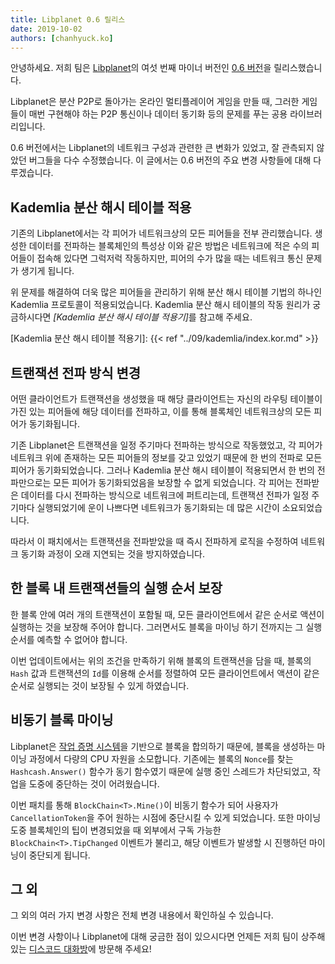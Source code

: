 ```yaml
---
title: Libplanet 0.6 릴리스
date: 2019-10-02
authors: [chanhyuck.ko]
---
```


안녕하세요. 저희 팀은 [Libplanet]의 여섯 번째 마이너 버전인 [0.6 버전][0.6.0]을 릴리스했습니다.

Libplanet은 분산 P2P로 돌아가는 온라인 멀티플레이어 게임을 만들 때, 그러한 게임들이 매번 구현해야 하는 P2P 통신이나 데이터 동기화 등의 문제를 푸는 공용 라이브러리입니다.

0.6 버전에서는 Libplanet의 네트워크 구성과 관련한 큰 변화가 있었고, 잘 관측되지 않았던 버그들을 다수 수정했습니다. 이 글에서는 0.6 버전의 주요 변경 사항들에 대해 다루겠습니다.

[Libplanet]: https://libplanet.io/

Kademlia 분산 해시 테이블 적용
---------------------------
기존의 Libplanet에서는 각 피어가 네트워크상의 모든 피어들을 전부 관리했습니다. 생성한 데이터를 전파하는 블록체인의 특성상 이와 같은 방법은 네트워크에 적은 수의 피어들이 접속해 있다면 그럭저럭 작동하지만, 피어의 수가 많을 때는 네트워크 통신 문제가 생기게 됩니다.

위 문제를 해결하여 더욱 많은 피어들을 관리하기 위해 분산 해시 테이블 기법의 하나인 Kademlia 프로토콜이 적용되었습니다. Kademlia 분산 해시 테이블의 작동 원리가 궁금하시다면 <cite>[Kademlia 분산 해시 테이블 적용기]</cite>를 참고해 주세요.

[Kademlia 분산 해시 테이블 적용기]: {{< ref "../09/kademlia/index.kor.md" >}}


트랜잭션 전파 방식 변경
--------------------
어떤 클라이언트가 트랜잭션을 생성했을 때 해당 클라이언트는 자신의 라우팅 테이블이 가진 있는 피어들에 해당 데이터를 전파하고, 이를 통해 블록체인 네트워크상의 모든 피어가 동기화됩니다.

기존 Libplanet은 트랜잭션을 일정 주기마다 전파하는 방식으로 작동했었고, 각 피어가 네트워크 위에 존재하는 모든 피어들의 정보를 갖고 있었기 때문에 한 번의 전파로 모든 피어가 동기화되었습니다. 그러나 Kademlia 분산 해시 테이블이 적용되면서 한 번의 전파만으로는 모든 피어가 동기화되었음을 보장할 수 없게 되었습니다. 각 피어는 전파받은 데이터를 다시 전파하는 방식으로 네트워크에 퍼트리는데, 트랜잭션 전파가 일정 주기마다 실행되었기에 운이 나쁘다면 네트워크가 동기화되는 데 많은 시간이 소요되었습니다.

따라서 이 패치에서는 트랜잭션을 전파받았을 때 즉시 전파하게 로직을 수정하여 네트워크 동기화 과정이 오래 지연되는 것을 방지하였습니다.


한 블록 내 트랜잭션들의 실행 순서 보장
---------------------------------
한 블록 안에 여러 개의 트랜잭션이 포함될 때, 모든 클라이언트에서 같은 순서로 액션이 실행하는 것을 보장해 주어야 합니다. 그러면서도 블록을 마이닝 하기 전까지는 그 실행 순서를 예측할 수 없어야 합니다.

이번 업데이트에서는 위의 조건을 만족하기 위해 블록의 트랜잭션을 담을 때, 블록의 `Hash` 값과 트랜잭션의 `Id`를 이용해 순서를 정렬하여 모든 클라이언트에서 액션이 같은 순서로 실행되는 것이 보장될 수 있게 하였습니다.


비동기 블록 마이닝
---------------
Libplanet은 [작업 증명 시스템]을 기반으로 블록을 합의하기 때문에, 블록을 생성하는 마이닝 과정에서 다량의 CPU 자원을 소모합니다. 기존에는 블록의 `Nonce`를 찾는 `Hashcash.Answer()` 함수가 동기 함수였기 때문에 실행 중인 스레드가 차단되었고, 작업을 도중에 중단하는 것이 어려웠습니다.

이번 패치를 통해 `BlockChain<T>.Mine()`이 비동기 함수가 되어 사용자가 `CancellationToken`을 주어 원하는 시점에 중단시킬 수 있게 되었습니다. 또한 마이닝 도중 블록체인의 팁이 변경되었을 때 외부에서 구독 가능한 `BlockChain<T>.TipChanged` 이벤트가 불리고, 해당 이벤트가 발생할 시 진행하던 마이닝이 중단되게 됩니다. 

[작업 증명 시스템]: https://ko.wikipedia.org/wiki/%EC%9E%91%EC%97%85_%EC%A6%9D%EB%AA%85_%EC%8B%9C%EC%8A%A4%ED%85%9C

그 외
----

그 외의 여러 가지 변경 사항은 전체 변경 내용에서 확인하실 수 있습니다.

이번 변경 사항이나 Libplanet에 대해 궁금한 점이 있으시다면 언제든 저희 팀이 상주해 있는 [디스코드 대화방]에 방문해 주세요!


[0.6.0]: https://github.com/planetarium/libplanet/releases/tag/0.6.0
[디스코드 대화방]: https://discord.gg/ue9fgc3
